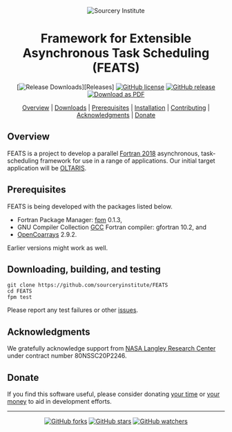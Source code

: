 <a name="top"> </a>

[This document is formatted with GitHub-Flavored Markdown.              ]:#
[For better viewing, including hyperlinks, read it online at            ]:#
[https://github.com/sourceryinstitute/FEATS/blob/master/README.md]:#
<div align="center">

![Sourcery Institute][sourcery-institute logo]


Framework for Extensible Asynchronous Task Scheduling (FEATS)
=============================================================

[![Release Downloads][download img]][Releases]
[![GitHub license][license img]](./LICENSE)
[![GitHub release][release img]](https://github.com/sourceryinstitute/FEATS/releases/latest)
[![Download as PDF][pdf img]](https://md2pdf.herokuapp.com/sourceryinstitute/FEATS/blob/master/README.pdf)

[Overview](#overview) | [Downloads](#downloads) | [Prerequisites](#prerequisites) | [Installation](#installation) |
[Contributing](#contributing) | [Acknowledgments](#acknowledgments) | [Donate](#donate)

</div>

Overview
--------

FEATS is a project to develop a parallel [Fortran 2018] asynchronous, task-scheduling
framework for use in a range of applications.  Our initial target application will be
[OLTARIS].

Prerequisites
-------------

FEATS is being developed with the packages listed below.

* Fortran Package Manager: [fpm] 0.1.3,
* GNU Compiler Collection [GCC] Fortran compiler: gfortran 10.2, and
* [OpenCoarrays] 2.9.2.

Earlier versions might work as well.

Downloading, building, and testing
----------------------------------
```
git clone https://github.com/sourceryinstitute/FEATS
cd FEATS
fpm test
```
Please report any test failures or other [issues].

Acknowledgments
----------------
We gratefully acknowledge support from [NASA Langley Research Center]
under contract number 80NSSC20P2246.

Donate
------
If you find this software useful, please consider donating
[your time](CONTRIBUTING.md) or
[your money](http://bit.ly/donate-to-sourcery-institute)
to aid in development efforts.

---

<div align="center">

[![GitHub forks](https://img.shields.io/github/forks/sourceryinstitute/FEATS.svg?style=social&label=Fork)](https://github.com/sourceryinstitute/FEATS/fork)
[![GitHub stars](https://img.shields.io/github/stars/sourceryinstitute/FEATS.svg?style=social&label=Star)](https://github.com/sourceryinstitute/FEATS)
[![GitHub watchers](https://img.shields.io/github/watchers/sourceryinstitute/FEATS.svg?style=social&label=Watch)](https://github.com/sourceryinstitute/FEATS)

</div>

[Hyperlinks]:#

[Overview]: #overview
[Prerequisites]: #prerequisites
[Downloading, building, and testing]: #downloading-building-and-testing
[Acknowledgments]: #acknowledgments
[Donate]: #donate

[fpm]: https://github.com/fortran-lang/fpm
[GCC]: https://gcc.gnu.org
[OpenCoarrays]: https://github.com/sourceryinstitute/opencoarrays
[OLTARIS]: https://oltaris.nasa.gov

[Fortran 2018]: https://j3-fortran.org/doc/year/18/18-007r1.pdf

[sourcery-institute logo]: http://www.sourceryinstitute.org/uploads/4/9/9/6/49967347/sourcery-logo-rgb-hi-rez-1.png

[NASA Langley Research Center]: https://www.nasa.gov/langley

[issues]: https://github.com/sourceryinstitute/FEATS/issues

[download img]: https://img.shields.io/github/downloads/sourceryinstitute/FEATS/total.svg?style=flat-square "Download count badge"
[license img]: https://img.shields.io/badge/license-BSD--3-blue.svg?style=flat-square "BSD-3 License badge"
[release img]: https://img.shields.io/github/release/sourceryinstitute/FEATS.svg?style=flat-square "Latest release badge"
[pdf img]: https://img.shields.io/badge/PDF-README.md-6C2DC7.svg?style=flat-square "Download this readme as a PDF"
